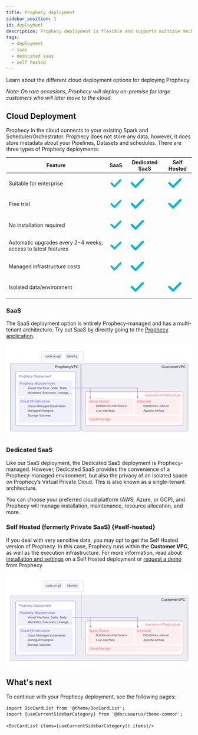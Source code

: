 ```yaml
---
title: Prophecy deployment
sidebar_position: 1
id: deployment
description: Prophecy deployment is flexible and supports multiple mechanisms
tags:
  - deployment
  - saas
  - dedicated saas
  - self hosted
---
```


Learn about the different cloud deployment options for deploying Prophecy.

_Note: On rare occasions, Prophecy will deploy on-premise for large customers who will later move to the cloud._

## Cloud Deployment

Prophecy in the cloud connects to your existing Spark and Scheduler/Orchestrator. Prophecy does not store any data, however, it does store metadata about your Pipelines, Datasets and schedules. There are three types of Prophecy deployments:

| Feature                                                       | SaaS                     | Dedicated SaaS           | Self Hosted              |
| ------------------------------------------------------------- | ------------------------ | ------------------------ | ------------------------ |
| Suitable for enterprise                                       | ![Tick](../img/tick.svg) | ![Tick](../img/tick.svg) | ![Tick](../img/tick.svg) |
| Free trial                                                    | ![Tick](../img/tick.svg) | ![Tick](../img/tick.svg) | ![Tick](../img/tick.svg) |
| No installation required                                      | ![Tick](../img/tick.svg) | ![Tick](../img/tick.svg) |                          |
| Automatic upgrades every 2-4 weeks; access to latest features | ![Tick](../img/tick.svg) | ![Tick](../img/tick.svg) |                          |
| Managed infrastructure costs                                  | ![Tick](../img/tick.svg) | ![Tick](../img/tick.svg) |                          |
| Isolated data/environment                                     |                          | ![Tick](../img/tick.svg) | ![Tick](../img/tick.svg) |

### SaaS

The SaaS deployment option is entirely Prophecy-managed and has a multi-tenant architecture. Try out SaaS by directly going to the [Prophecy application](https://app.prophecy.io/).

![VPC Architecture](img/arch_separate_vpc.png)

### Dedicated SaaS

Like our SaaS deployment, the Dedicated SaaS deployment is Prophecy-managed. However, Dedicated SaaS provides the convenience of a Prophecy-managed environment, but also the privacy of an isolated space on Prophecy’s Virtual Private Cloud. This is also known as a single-tenant architecture.

You can choose your preferred cloud platform (AWS, Azure, or GCP), and Prophecy will manage installation, maintenance, resource allocation, and more.

### Self Hosted (formerly Private SaaS) {#self-hosted}

If you deal with very sensitive data, you may opt to get the Self Hosted version of Prophecy. In this case, Prophecy runs within the **Customer VPC**, as well as the execution infrastructure. For more information, read about [installation and settings](docs/architecture/self-hosted/self-hosted.md) on a Self Hosted deployment or [request a demo](https://www.prophecy.io/request-a-demo) from Prophecy.

![Customer VPC Architecture](img/arch_customervpc.png)

## What's next

To continue with your Prophecy deployment, see the following pages:

```mdx-code-block
import DocCardList from '@theme/DocCardList';
import {useCurrentSidebarCategory} from '@docusaurus/theme-common';

<DocCardList items={useCurrentSidebarCategory().items}/>
```
